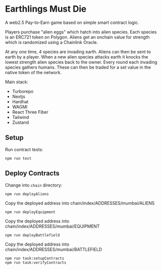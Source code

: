 # Earthlings Must Die

A web2.5 Pay-to-Earn game based on simple smart contract logic.

Players purchase "alien eggs" which hatch into alien species.
Each species is an ERC721 token on Polygon.
Aliens get an onchain value for strength which is randomized using a Chainlink Oracle.

At any one time, 4 species are invading earth.
Aliens can then be sent to earth by a player.
When a new alien species attacks earth it knocks the lowest strength alien species back to the owner.
Every round each invading species gathers humans.
These can then be traded for a set value in the native token of the network.

Main stack:

- Turborepo
- Nextjs
- Hardhat
- WAGMI
- React Three Fiber
- Tailwind
- Zustand

## Setup

Run contract tests:

```
npm run test
```

## Deploy Contracts

Change into `chain` directory:

```
npm run deployAliens
```

Copy the deployed address into chain/index/ADDRESSES/mumbai/ALIENS

```
npm run deployEquipment
```

Copy the deployed address into chain/index/ADDRESSES/mumbai/EQUIPMENT

```
npm run deployBattlefield
```

Copy the deployed address into chain/index/ADDRESSES/mumbai/BATTLEFIELD

```
npm run task:setupContracts
npm run task:verifyContracts
```
